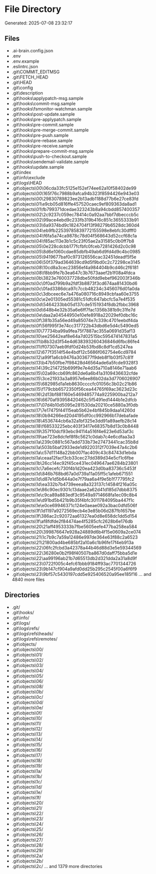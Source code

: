 # File Directory

Generated: 2025-07-08 23:32:17

## Files
- .ai-brain.config.json
- .env
- .env.example
- .eslintrc.json
- .git\COMMIT_EDITMSG
- .git\FETCH_HEAD
- .git\HEAD
- .git\config
- .git\description
- .git\hooks\applypatch-msg.sample
- .git\hooks\commit-msg.sample
- .git\hooks\fsmonitor-watchman.sample
- .git\hooks\post-update.sample
- .git\hooks\pre-applypatch.sample
- .git\hooks\pre-commit.sample
- .git\hooks\pre-merge-commit.sample
- .git\hooks\pre-push.sample
- .git\hooks\pre-rebase.sample
- .git\hooks\pre-receive.sample
- .git\hooks\prepare-commit-msg.sample
- .git\hooks\push-to-checkout.sample
- .git\hooks\sendemail-validate.sample
- .git\hooks\update.sample
- .git\index
- .git\info\exclude
- .git\logs\HEAD
- .git\objects\00\06cda33fc5125e152ef74ee62a10f58402de99
- .git\objects\00\165f76c7988b9afca94b323f8594426e943e03
- .git\objects\00\29830789823ee2b13adb1188d77b6e27ce83fd
- .git\objects\01\e9cb05d816ffe457520caec9ef809363da8ad1
- .git\objects\01\fb799371dcedae323243b8a94cbdd857400357
- .git\objects\02\2c9237c059ec78414c0a92aa7bbf7dbecccb5c
- .git\objects\02\99ace4ebd9c233fb319b416c851c3655333b91
- .git\objects\03\6a9374bd9c1824704f13f98279b6528dc360d4
- .git\objects\04\eb9fb22539785839772155598e8ebfc30dfff0
- .git\objects\04\f6fa5a74ca9878c78d04f568643d52ccf68c1a
- .git\objects\04\f85ac113e3b1c5c23f05ae2a31585c0b0ff7b8
- .git\objects\05\0e228cdcbb177fcfbfc0fceb7281426d2c0c98
- .git\objects\05\8d6e1060cdae85dbfb49ab6d9fd4d9c4bc0985
- .git\objects\05\9419677baf0c973126556cac32451deadf5f5e
- .git\objects\06\50f379ad364639cd9d5f9bd0c2c72298ce3145
- .git\objects\08\10cd8a3cec23856ef4a984404b9cd46c2f6181
- .git\objects\08\f8bb9fe7b3ea647c3b7673aaef2b1f08a4fdca
- .git\objects\0b\3823e760037728dbe50fdd9ebef962003f346b
- .git\objects\0c\0f0ad799b9a2fdf3b8873f3cd674aa81430bd6
- .git\objects\0c\0fad3386dca97c7ccb48234c3456076d01a0da
- .git\objects\0c\3dbceec6e7a476a080716c8949cbfaa60e3755
- .git\objects\0c\e2e01305ed55381c51dfc647abcfc5a7e4f535
- .git\objects\0d\5464233bb05d137cde5151934f8db2fbbc3968
- .git\objects\0d\648b4e32b35a6e6ff7fac1356b381b9c31fe7d
- .git\objects\0e\daa2a04544950e10efe8918a22029ef0dbc16c
- .git\objects\0f\381b35a56ed49a85074e7c339c4701eebdf4da
- .git\objects\0f\56f995f3e74cc317722b43dbd6e5d4c5490ed5
- .git\objects\10\77734ba99a9fea75f7887ac355a0691d35af13
- .git\objects\10\ee25642eaf8e64a7d02515bc595474147831a5
- .git\objects\11\b8b32d3f54e4d638393260436846d6fbc86fe4
- .git\objects\11\ff07307aeb9fdf0d24b53fbd8c8df1cd5247ea
- .git\objects\12\677f3514f54e4bdf12c5686f062754e6cd9784
- .git\objects\12\a99f1a6cb9476a303677f9deb8f1b03f57c81f
- .git\objects\13\b47b50fbe7f98428d46564ade6a5fcde9328f3
- .git\objects\14\39c214725b699f9e7e4d35a710a8146e71aab6
- .git\objects\15\02a69ccb69fc862de6a6b41a3109436632cfde
- .git\objects\15\3ce21933a3a8957e6ee86b02da3d7706026907
- .git\objects\15\682985d1a1eb8630ccccfc01056c3b02c21b86
- .git\objects\15\f179cbb6572350f56cea44765f69ac3623d23c
- .git\objects\16\2d13bf881160e5469485774a9225900ba212a7
- .git\objects\16\6670af93958420462c5f5491ed1444b1e2dfcb
- .git\objects\17\07d4b10d5095e281530da20210ce5880a3f0db
- .git\objects\17\7e17475f44115eab5b62e4bf845b9daa14260d
- .git\objects\18\0b94266ed20d4195df0cc992966b17debafade
- .git\objects\18\4536744cb6a32a1bf325e3dd91a89aefb28c14
- .git\objects\18\f68533225ebc403f3417e68357b8d13c0b8448
- .git\objects\19\357f10dcf93ebc94114a516f4e623e6d53af3c
- .git\objects\19\ae723e8dcfef8f8c5621c0dab7c4e6cdfaa3a3
- .git\objects\1a\239c0881c567add733b73e27473441cac35b8d
- .git\objects\1a\503b5baf2933ede1d9220312f7039e47a4c2b6
- .git\objects\1a\c57d11148a22bb007fac409c43c84743d1ebda
- .git\objects\1a\ceaa12facf3cb33cec27dd389d34e5cf1c6fbe
- .git\objects\1b\26cc14ec92f45ce431ec049647ae6284b23801
- .git\objects\1c\7a6ecefc730f4b1d20ea423d0ba83736c5453f
- .git\objects\1d\846b768bd67a0d739a11a05ff5c1afeb671551
- .git\objects\1d\d87e1d5b644a0e7f79aa6a4f9e5b1f77795fc2
- .git\objects\1d\ea332b7b4739eeea8a323137c14584f216a05c
- .git\objects\1e\86c90ec9301c13daae2a62d41d185d7dbb8375
- .git\objects\1e\c9ca89a883edf3c9549a9714668fa1ec09c8b4
- .git\objects\1e\d91bd5b421b9b35f4bfc3011784095ba447f1c
- .git\objects\1e\e0ce69946371c124e0aeae092a3bac0dfd506f
- .git\objects\1f\1d1197a9272569ecb4e3e85b06d287fb1657be
- .git\objects\1f\386ac2c92072aa61327ea0d8e658dc1dd5d154
- .git\objects\1f\af8fdfde2f84474ae4f5285cfc2628b6e176db
- .git\objects\20\21aff4953333b7fbe5605eefe477ba258ea584
- .git\objects\20\399876647e928a24889d6b4f15e0609a2ce074
- .git\objects\21\1c7b9c7a59a12486e997de364e63f88c2a6523
- .git\objects\21\21800ad4be685bf2a10a6c1b96fe17f4eb913a
- .git\objects\22\06fc2fcbd3a42378a44b46d88d3e5e59344569
- .git\objects\22\36280e0b2f98f40507ba867d0daff75bba5d1e
- .git\objects\22\aa99196ab21b7d65513db2d321dda2a31a8d9f
- .git\objects\23\0722f005c4efc61bbb9184ff93ac7701344726
- .git\objects\23\9b147cf904a9afd0dd25b295c2545f00a6f6f9
- .git\objects\23\9bf57c5430197cdd5e925406520a95ee185f16
... and 4840 more files

## Directories
- .git/
- .git\hooks/
- .git\info/
- .git\logs/
- .git\logs\refs/
- .git\logs\refs\heads/
- .git\logs\refs\remotes/
- .git\objects/
- .git\objects\00/
- .git\objects\01/
- .git\objects\02/
- .git\objects\03/
- .git\objects\04/
- .git\objects\05/
- .git\objects\06/
- .git\objects\08/
- .git\objects\0b/
- .git\objects\0c/
- .git\objects\0d/
- .git\objects\0e/
- .git\objects\0f/
- .git\objects\10/
- .git\objects\11/
- .git\objects\12/
- .git\objects\13/
- .git\objects\14/
- .git\objects\15/
- .git\objects\16/
- .git\objects\17/
- .git\objects\18/
- .git\objects\19/
- .git\objects\1a/
- .git\objects\1b/
- .git\objects\1c/
- .git\objects\1d/
- .git\objects\1e/
- .git\objects\1f/
- .git\objects\20/
- .git\objects\21/
- .git\objects\22/
- .git\objects\23/
- .git\objects\24/
- .git\objects\25/
- .git\objects\26/
- .git\objects\27/
- .git\objects\28/
- .git\objects\29/
- .git\objects\2a/
- .git\objects\2b/
- .git\objects\2c/
... and 1379 more directories

